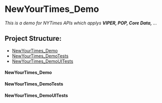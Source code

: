 # NewYourTimes_Demo

*This is a demo for NYTimes APIs which applys **VIPER, POP, Core Data,** ...*


## Project Structure:
* [NewYourTimes_Demo](NewYourTimes_Demo)
* [NewYourTimes_DemoTests](NewYourTimes_DemoTests)
* [NewYourTimes_DemoUITests](NewYourTimes_DemoUITests)

#### NewYourTimes_Demo
























































#### NewYourTimes_DemoTests

#### NewYourTimes_DemoUITests
